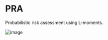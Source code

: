# PRA
Probabilistic risk assessment using L-moments.

![image](https://user-images.githubusercontent.com/64420389/226306620-dbd11f14-acc8-4030-bd68-46c6b359587f.png)

